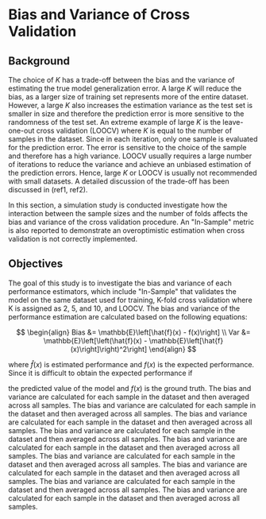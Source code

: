 # Bias and Variance of Cross Validation

## Background

The choice of $K$ has a trade-off between the bias and the variance of estimating the true model generalization error.
A large $K$ will reduce the bias, as a larger size of training set represents more of the entire dataset. However, a large $K$ also increases the estimation variance as the test set is smaller in size and therefore the prediction error is more sensitive to the randomness of the test set. An extreme example of large $K$ is the leave-one-out cross validation (LOOCV) where $K$ is equal to the number of samples in the dataset. Since in each iteration, only one sample is evaluated for the prediction error. The error is sensitive to the choice of the sample and therefore has a high variance. LOOCV usually requires a large number of iterations to reduce the variance and achieve an unbiased estimation of the prediction errors. Hence, large $K$ or LOOCV is usually not recommended with small datasets. A detailed discussion of the trade-off has been discussed in (ref1, ref2).

In this section, a simulation study is conducted investigate how the interaction between the sample sizes and the number of folds affects the bias and variance of the cross validation procedure. An "In-Sample" metric is also reported to demonstrate an overoptimistic estimation when cross validation is not correctly implemented.

## Objectives

The goal of this study is to investigate the bias and variance of each performance estimators, which include "In-Sample" that validates the model on the same dataset used for training, K-fold cross validation where K is assigned as 2, 5, and 10, and LOOCV. The bias and variance of the performance estimation are calculated based on the following equations:

$$
\begin{align}
Bias &= \mathbb{E}\left[\hat{f}(x) - f(x)\right] \\
Var &= \mathbb{E}\left[\left(\hat{f}(x) - \mathbb{E}\left[\hat{f}(x)\right]\right)^2\right]
\end{align}
$$

where $\hat{f}(x)$ is estimated performance and $f(x)$ is the expected performance. Since it is difficult to obtain the expected performance if

the predicted value of the model and $f(x)$ is the ground truth. The bias and variance are calculated for each sample in the dataset and then averaged across all samples. The bias and variance are calculated for each sample in the dataset and then averaged across all samples. The bias and variance are calculated for each sample in the dataset and then averaged across all samples. The bias and variance are calculated for each sample in the dataset and then averaged across all samples. The bias and variance are calculated for each sample in the dataset and then averaged across all samples. The bias and variance are calculated for each sample in the dataset and then averaged across all samples. The bias and variance are calculated for each sample in the dataset and then averaged across all samples. The bias and variance are calculated for each sample in the dataset and then averaged across all samples. The bias and variance are calculated for each sample in the dataset and then averaged across all samples.


